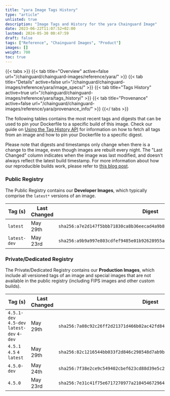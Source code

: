 ```yaml
---
title: "yara Image Tags History"
type: "article"
unlisted: true
description: "Image Tags and History for the yara Chainguard Image"
date: 2023-06-22T11:07:52+02:00
lastmod: 2024-05-30 00:47:59
draft: false
tags: ["Reference", "Chainguard Images", "Product"]
images: []
weight: 700
toc: true
---
```


{{< tabs >}}
{{< tab title="Overview" active=false url="/chainguard/chainguard-images/reference/yara/" >}}
{{< tab title="Details" active=false url="/chainguard/chainguard-images/reference/yara/image_specs/" >}}
{{< tab title="Tags History" active=true url="/chainguard/chainguard-images/reference/yara/tags_history/" >}}
{{< tab title="Provenance" active=false url="/chainguard/chainguard-images/reference/yara/provenance_info/" >}}
{{</ tabs >}}

The following tables contains the most recent tags and digests that can be used to pin your Dockerfile to a specific build of this image. Check our guide on [Using the Tag History API](/chainguard/chainguard-images/using-the-tag-history-api/) for information on how to fetch all tags from an image and how to pin your Dockerfile to a specific digest.

Please note that digests and timestamps only change when there is a change to the image, even though images are rebuilt every night. The "Last Changed" column indicates when the image was last modified, and doesn't always reflect the latest build timestamp. For more information about how our reproducible builds work, please refer to [this blog post](https://www.chainguard.dev/unchained/reproducing-chainguards-reproducible-image-builds).

### Public Registry
The Public Registry contains our **Developer Images**, which typically comprise the `latest*` versions of an image.

| Tag (s)       | Last Changed | Digest                                                                    |
|---------------|--------------|---------------------------------------------------------------------------|
|  `latest`     | May 29th     | `sha256:a7e2d147f5bbb71830ca8b36eecad4a9b8129f4801e2b3c5a3146e11592de725` |
|  `latest-dev` | May 23rd     | `sha256:a9b9a997e803cdfef9485e01b92628955a46cb67b390a8ebb885d62dd8d0edc0` |


### Private/Dedicated Registry
The Private/Dedicated Registry contains our **Production Images**, which include all versioned tags of an image and special images that are not available in the public registry (including FIPS images and other custom builds).

| Tag (s)                                     | Last Changed | Digest                                                                    |
|---------------------------------------------|--------------|---------------------------------------------------------------------------|
|  `4.5.1-dev` `4.5-dev` `latest-dev` `4-dev` | May 29th     | `sha256:7a08c92c26ff2d21371d466b02ac42fd84300d979faf595c2cffb52d624cfd56` |
|  `4.5.1` `4.5` `4` `latest`                 | May 29th     | `sha256:82c1216544bb033f2d846c298548d7ab9bc54efac97d2f43ece15cc38a443426` |
|  `4.5.0-dev`                                | May 24th     | `sha256:7f38e2ce9c549402cbef623cd88d39e5c23bce29d3d4ad349016992ad6cec12e` |
|  `4.5.0`                                    | May 23rd     | `sha256:7e31c41f75e6717270977a21045467296435360bfdf4135279c654f92b689644` |

